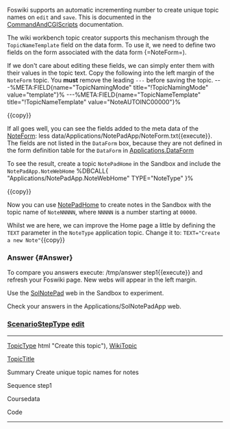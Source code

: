 <div class="foswikiPage">

<span id="PageTop"></span>

Foswiki supports an automatic incrementing number to create unique topic
names on `edit` and `save`. This is documented in the
[CommandAndCGIScripts](../../../System/CommandAndCGIScripts.html)
documentation.

The wiki workbench topic creator supports this mechanism through the
`TopicNameTemplate` field on the data form. To use it, we need to define
two fields on the form associated with the data form {=NoteForm=).

If we don't care about editing these fields, we can simply enter them
with their values in the topic text. Copy the following into the left
margin of the `NoteForm` topic. You **must** remove the leading `---`
before saving the topic.
    ---%META:FIELD{name="TopicNamingMode" title="!TopicNamingMode" value="template"}%
    ---%META:FIELD{name="TopicNameTemplate" title="!TopicNameTemplate" value="NoteAUTOINC00000"}%

{{copy}}

If all goes well, you can see the fields added to the meta data of the
[NoteForm](NoteForm.html "Create this topic"): less
data/Applications/NotePadApp/NoteForm.txt{{execute}}. The fields are not
listed in the `DataForm` box, because they are not defined in the form
definition table for the `DataForm` in
[Applications.DataForm](../../../Applications/DataForm.html)

To see the result, create a topic `NotePadHome` in the Sandbox and
include the `NotePadApp.NoteWebHome`
    %DBCALL{ "Applications/NotePadApp.NoteWebHome" TYPE="NoteType" }%

{{copy}}

Now you can use [NotePadHome](../../../Sandbox/NotePadHome.html) to
create notes in the Sandbox with the topic name of `NoteNNNNN`, where
`NNNNN` is a number starting at `00000`.

Whilst we are here, we can improve the Home page a little by defining
the `TEXT` parameter in the `NoteType` application topic. Change it to:
`TEXT="Create a new Note"`{{copy}}

### Answer {#Answer}

To compare you answers execute: /tmp/answer step1{{execute}} and refresh
your Foswiki page. New webs will appear in the left margin.

Use the [SolNotePad](SolNotePad.html "Create this topic") web in the
Sandbox to experiment.

Check your answers in the Applications/SolNotePadApp web.

<span id="TopicEnd"></span>

<div class="foswikiForm foswikiFormStep">

### [ScenarioStepType](../../../Applications/KatacodaApp/ScenarioStepType.html) <span class="foswikiSmall">[edit](ScenarioStep01.html)</span>

  ------------------------------------ ------------------------------------
  [TopicType](TopicType.html "Create t [ScenarioStepType](ScenarioStepType.
  his topic")                          html "Create this topic"),
                                       [WikiTopic](WikiTopic.html "Create t
                                       his topic")

  [TopicTitle](TopicTitle.html "Create 
   this topic")                        

  Summary                              Create unique topic names for notes

  Sequence                             step1

  Coursedata                           

  Code                                 
  ------------------------------------ ------------------------------------

</div>

</div>
